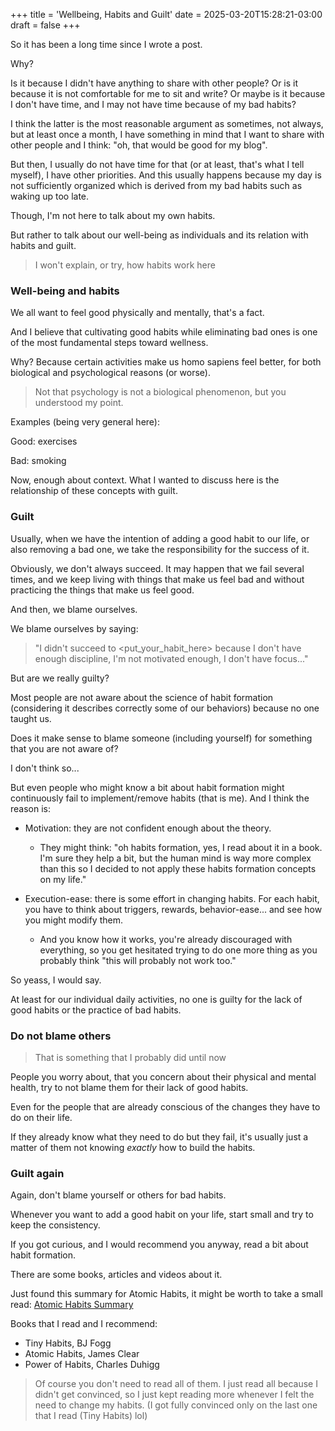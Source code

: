 +++
title = 'Wellbeing, Habits and Guilt'
date = 2025-03-20T15:28:21-03:00
draft = false
+++

So it has been a long time since I wrote a post.

Why?

Is it because I didn't have anything to share with other people? Or is it because
it is not comfortable for me to sit and write? Or maybe is it
because I don't have time, and I may not have time because of my bad habits?

I think the latter is the most reasonable argument as sometimes, not always, but at
least once a month, I have something in mind that I want to share with other people and I think:
"oh, that would be good for my blog".

But then, I usually do not have time for that (or at least, that's what I tell myself), I have
other priorities. And this usually happens because my day is not sufficiently
organized which is derived from my bad habits such as waking up too late.

Though, I'm not here to talk about my own habits.

But rather to talk about our well-being as individuals and its relation with habits and guilt.

> I won't explain, or try, how habits work here

### Well-being and habits

We all want to feel good physically and mentally, that's a fact.

And I believe that cultivating good habits while eliminating bad ones is one of the most fundamental
steps toward wellness.

Why? Because certain activities make us homo sapiens feel better, for both biological and psychological reasons
(or worse).

> Not that psychology is not a biological phenomenon, but you understood my point.

Examples (being very general here):

Good: exercises

Bad: smoking

Now, enough about context. What I wanted to discuss here is the relationship of these concepts
with guilt.

### Guilt

Usually, when we have the intention of adding a good habit to our life, or also removing a bad one,
we take the responsibility for the success of it.

Obviously, we don't always succeed. It may happen that we fail several times, and we keep living
with things that make us feel bad and without practicing the things that make us feel good.

And then, we blame ourselves.

We blame ourselves by saying:

> "I didn't succeed to <put_your_habit_here> because I
> don't have enough discipline, I'm not motivated enough, I don't have focus..."

But are we really guilty?

Most people are not aware about the science of habit formation (considering
it describes correctly some of our behaviors) because no one taught us.

Does it make sense to blame someone (including yourself) for something that you
are not aware of?

I don't think so...

But even people who might know a bit about habit formation might continuously fail to
implement/remove habits (that is me). And I think the reason is:

- Motivation: they are not confident enough about the theory.

  - They might think:
    "oh habits formation, yes, I read about it in a book. I'm sure they help a bit,
    but the human mind is way more complex than this so I decided to not apply these
    habits formation concepts on my life."

- Execution-ease: there is some effort in changing habits. For each habit, you
  have to think about triggers, rewards, behavior-ease... and see how you might modify them.

  - And you know how it works, you're already discouraged with everything,
    so you get hesitated trying to do one more thing as you probably think "this will probably not work too."

So yeass, I would say.

At least for our individual daily activities, no one is guilty for the lack of good habits or
the practice of bad habits.

### Do not blame others

> That is something that I probably did until now

People you worry about, that you concern about their physical and mental health,
try to not blame them for their lack of good habits.

Even for the people that are already conscious of the changes they have to do on their life.

If they already know what they need to do but they fail, it's usually just a matter of them not knowing
_exactly_ how to build the habits.

### Guilt again

Again, don't blame yourself or others for bad habits.

Whenever you want to add a good habit on your life, start small and try to keep the consistency.

If you got curious, and I would recommend you anyway, read a bit about habit formation.

There are some books, articles and videos about it.

Just found this summary for Atomic Habits, it might be worth to take a small read: [Atomic Habits Summary](https://jamesclear.com/atomic-habits-summary)

Books that I read and I recommend:

- Tiny Habits, BJ Fogg
- Atomic Habits, James Clear
- Power of Habits, Charles Duhigg

> Of course you don't need to read all of them. I just read all because I didn't get convinced, so
> I just kept reading more whenever I felt the need to change my habits. (I got fully convinced
> only on the last one that I read (Tiny Habits) lol)
